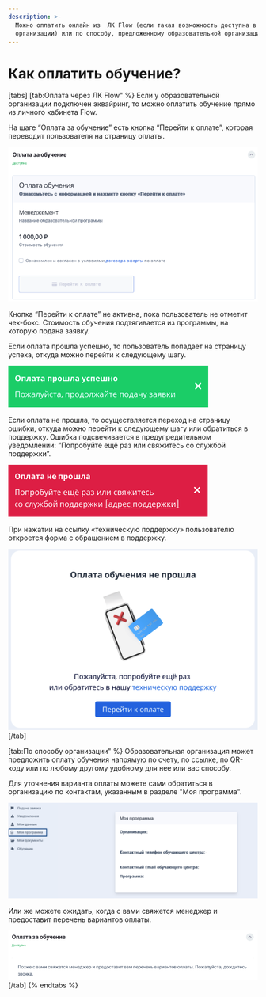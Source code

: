 ```yaml
---
description: >-
  Можно оплатить онлайн из  ЛК Flow (если такая возможность доступна в вашей
  организации) или по способу, предложенному образовательной организации
---
```


# Как оплатить обучение?

[tabs]
[tab:Оплата через ЛК Flow" %}
Если у образовательной организации подключен эквайринг, то можно оплатить обучение прямо из личного кабинета Flow.

На шаге “Оплата за обучение” есть кнопка “Перейти к оплате”, которая переводит пользователя на страницу оплаты.

![](<.gitbook/assets/image (3).png>)

Кнопка “Перейти к оплате” не активна, пока пользователь не отметит чек-бокс. Стоимость обучения подтягивается из программы, на которую подана заявку.

Если оплата прошла успешно, то пользователь попадает на страницу успеха, откуда можно перейти к следующему шагу.

![](<.gitbook/assets/image (4).png>)

Если оплата не прошла, то осуществляется переход на страницу ошибки, откуда можно перейти к следующему шагу или обратиться в поддержку. Ошибка подсвечивается в предупредительном уведомлении: “Попробуйте ещё раз или свяжитесь со службой поддержки”.&#x20;

![](<.gitbook/assets/image (6).png>)

При нажатии на ссылку «техническую поддержку» пользователю откроется форма с обращением в поддержку.

![](<.gitbook/assets/image (7).png>)
[/tab]

[tab:По способу организации" %}
Образовательная организация может предложить оплату обучения напрямую по счету, по ссылке, по QR-коду или по любому другому удобному для нее или вас способу.

Для уточнения варианта оплаты можете сами обратиться в организацию по контактам, указанным в разделе "Моя программа".&#x20;

![](<.gitbook/assets/image (2).png>)

Или же можете ожидать, когда с вами свяжется менеджер и предоставит перечень вариантов оплаты.

![](<.gitbook/assets/image (1).png>)
[/tab]
{% endtabs %}

